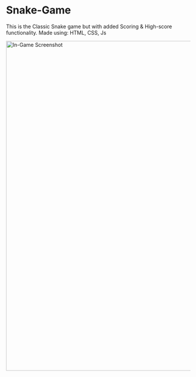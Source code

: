 # Snake-Game
This is the Classic Snake game but with added Scoring &amp; High-score functionality. Made using: HTML, CSS, Js

<img width="900" alt="In-Game Screenshot" src="https://github.com/adi907/Snake-Game/assets/76524120/c240e376-3d19-4be3-9356-dba5430a9a29">
